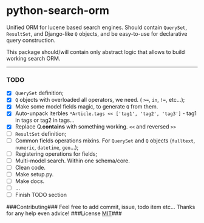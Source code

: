 # python-search-orm
Unified ORM for lucene based search engines. Should contain `QuerySet`, `ResultSet`, and Django-like `Q` objects, and be easy-to-use for declarative query construction.  

This package should/will contain only abstract logic that allows to build working search ORM.


----------
### TODO ###
 - [x] `QuerySet` definition;
 - [x] `Q` objects with overloaded all operators, we need. ( `>=`, `in`, `!=`, etc...);
 - [x] Make some model fields magic, to generate `Q` from them.
 - [x] Auto-unpack iterbles `*Article.tags << ['tag1', 'tag2', 'tag3']` - tag1 in tags or tag2 in tags...
 - [x] Replace Q.__contains__ with something working. `<<` and reversed `>>`
 - [ ] `ResultSet` definition;
 - [ ] Common fields operations mixins. For  `QuerySet` and `Q` objects (`fulltext`, `numeric`, `datetime`, `geo`...);
 - [ ] Registering operations for fields;
 - [ ] Multi-model search. Within one schema/core.
 - [ ] Clean code.
 - [ ] Make setup.py.
 - [ ] Make docs.
 - [ ] ...
 - [ ] Finish TODO section

###Contributing###
Feel free to add commit, issue, todo item etc...
Thanks for any help even advice!
###License [MIT](https://github.com/ubombi/python-search-orm/blob/master/LICENSE "MIT License")###

    
